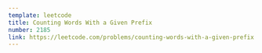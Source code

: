 ```yaml
---
template: leetcode
title: Counting Words With a Given Prefix
number: 2185
link: https://leetcode.com/problems/counting-words-with-a-given-prefix
---
```

